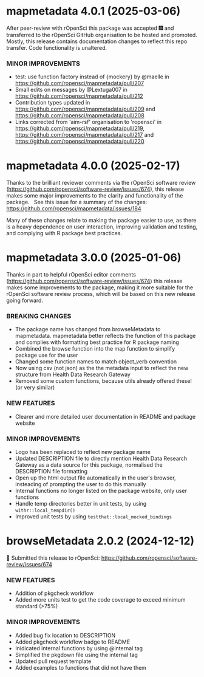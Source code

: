 mapmetadata 4.0.1 (2025-03-06)
=========================

After peer-review with rOpenSci this package was accepted 🎆 and transferred to the rOpenSci GitHub organisation to be hosted and promoted. Mostly, this release contains documentation changes to reflect this repo transfer. Code functionality is unaltered. 

### MINOR IMPROVEMENTS
* test: use function factory instead of {mockery} by @maelle in https://github.com/ropensci/mapmetadata/pull/207
* Small edits on messages by @Lextuga007 in https://github.com/ropensci/mapmetadata/pull/212
* Contribution types updated in https://github.com/ropensci/mapmetadata/pull/209 and https://github.com/ropensci/mapmetadata/pull/208
* Links corrected from 'aim-rsf' organisation to 'ropensci' in https://github.com/ropensci/mapmetadata/pull/219, https://github.com/ropensci/mapmetadata/pull/217 and https://github.com/ropensci/mapmetadata/pull/220

mapmetadata 4.0.0 (2025-02-17)
=========================

Thanks to the brilliant reviewer comments via the rOpenSci software review (https://github.com/ropensci/software-review/issues/674), this release makes some major improvements to the clarity and functionality of the package.   See this issue for a summary of the changes: https://github.com/ropensci/mapmetadata/issues/184

Many of these changes relate to making the package easier to use, as there is a heavy dependence on user interaction, improving validation and testing, and complying with R package best practices. 

mapmetadata 3.0.0 (2025-01-06)
=========================

Thanks in part to helpful rOpenSci editor comments (https://github.com/ropensci/software-review/issues/674) this release makes some improvements to the package, making it more suitable for the rOpenSci software review process, which will be based on this new release going forward.

### BREAKING CHANGES

* The package name has changed from browseMetadata to mapmetadata. mapmetadata better reflects the function of this package and complies with formatting best practice for R package naming
* Combined the browse function into the map function to simplify package use for the user
* Changed some function names to match object_verb convention
* Now using csv (not json) as the the metadata input to reflect the new structure from Health Data Research Gateway
* Removed some custom functions, because utils already offered these! (or very similar)

### NEW FEATURES

* Clearer and more detailed user documentation in README and package website 

### MINOR IMPROVEMENTS

* Logo has been replaced to reflect new package name
* Updated DESCRIPTION file to directly mention Health Data Research Gateway as a data source for this package, normalised the DESCRIPTION file formatting
* Open up the html output file automatically in the user's browser, insteading of prompting the user to do this manually
* Internal functions no longer listed on the package website, only user functions
* Handle temp directories better in unit tests, by using `withr::local_tempdir()`
* Improved unit tests by using `testthat::local_mocked_bindings`   


browseMetadata 2.0.2 (2024-12-12)
=========================

🥳 Submitted this release to rOpenSci: https://github.com/ropensci/software-review/issues/674

### NEW FEATURES

* Addition of pkgcheck workflow
* Added more units test to get the code coverage to exceed minimum standard (>75%)

### MINOR IMPROVEMENTS

* Added bug fix location to DESCRIPTION
* Added pkgcheck workflow badge to README
* Inidicated internal functions by using @internal tag
* Simplified the pkgdown file using the internal tag
* Updated pull request template
* Added examples to functions that did not have them 
  


